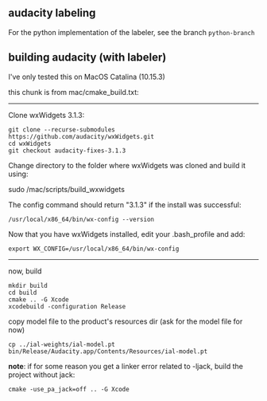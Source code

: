 ## audacity labeling 
For the python implementation of the labeler, see the branch `python-branch`

## building audacity (with labeler)
I've only tested this on MacOS Catalina (10.15.3)

this chunk is from mac/cmake_build.txt:

---
Clone wxWidgets 3.1.3:
```
git clone --recurse-submodules https://github.com/audacity/wxWidgets.git
cd wxWidgets
git checkout audacity-fixes-3.1.3
```
Change directory to the folder where wxWidgets was cloned and build it using:

sudo <path to Audacity source>/mac/scripts/build_wxwidgets

The config command should return "3.1.3" if the install was successful:
```
/usr/local/x86_64/bin/wx-config --version
```

Now that you have wxWidgets installed, edit your .bash_profile and add:
```
export WX_CONFIG=/usr/local/x86_64/bin/wx-config
```

---

now, build
```
mkdir build
cd build
cmake .. -G Xcode
xcodebuild -configuration Release
```

copy model file to the product's resources dir (ask for the model file for now)
```
cp ../ial-weights/ial-model.pt bin/Release/Audacity.app/Contents/Resources/ial-model.pt
```

__note__: if for some reason you get a linker error related to -ljack, build the project without jack:
```
cmake -use_pa_jack=off .. -G Xcode
```